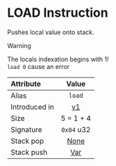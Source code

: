 # LOAD Instruction
Pushes local value onto stack.

> [!WARNING]  
> The locals indexation begins with 1!  
> `load 0` cause an error

Attribute|Value
:-|:-:
Alias | `load`
Introduced in | [v1](/v1)
Size | 5 = 1 + 4
Signature | `0x04` u32
Stack pop | [None](/STACK_BEHAVIOUR.md#None)
Stack push| [Var](/STACK_BEHAVIOUR.md#MoveVar)